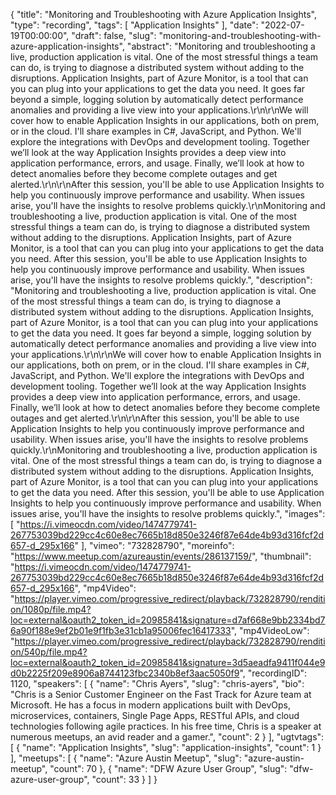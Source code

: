 {
  "title": "Monitoring and Troubleshooting with Azure Application Insights",
  "type": "recording",
  "tags": [
    "Application Insights"
  ],
  "date": "2022-07-19T00:00:00",
  "draft": false,
  "slug": "monitoring-and-troubleshooting-with-azure-application-insights",
  "abstract": "Monitoring and troubleshooting a live, production application is vital. One of the most stressful things a team can do, is trying to diagnose a distributed system without adding to the disruptions. Application Insights, part of Azure Monitor, is a tool that can you can plug into your applications to get the data you need. It goes far beyond a simple, logging solution by automatically detect performance anomalies and providing a live view into your applications.\r\n\r\nWe will cover how to enable Application Insights in our applications, both on prem, or in the cloud. I'll share examples in C#, JavaScript, and Python. We'll explore the integrations with DevOps and development tooling. Together we’ll look at the way Application Insights provides a deep view into application performance, errors, and usage. Finally, we’ll look at how to detect anomalies before they become complete outages and get alerted.\r\n\r\nAfter this session, you'll be able to use Application Insights to help you continuously improve performance and usability. When issues arise, you'll have the insights to resolve problems quickly.\r\nMonitoring and troubleshooting a live, production application is vital. One of the most stressful things a team can do, is trying to diagnose a distributed system without adding to the disruptions. Application Insights, part of Azure Monitor, is a tool that can you can plug into your applications to get the data you need. After this session, you'll be able to use Application Insights to help you continuously improve performance and usability. When issues arise, you'll have the insights to resolve problems quickly.",
  "description": "Monitoring and troubleshooting a live, production application is vital. One of the most stressful things a team can do, is trying to diagnose a distributed system without adding to the disruptions. Application Insights, part of Azure Monitor, is a tool that can you can plug into your applications to get the data you need. It goes far beyond a simple, logging solution by automatically detect performance anomalies and providing a live view into your applications.\r\n\r\nWe will cover how to enable Application Insights in our applications, both on prem, or in the cloud. I'll share examples in C#, JavaScript, and Python. We'll explore the integrations with DevOps and development tooling. Together we’ll look at the way Application Insights provides a deep view into application performance, errors, and usage. Finally, we’ll look at how to detect anomalies before they become complete outages and get alerted.\r\n\r\nAfter this session, you'll be able to use Application Insights to help you continuously improve performance and usability. When issues arise, you'll have the insights to resolve problems quickly.\r\nMonitoring and troubleshooting a live, production application is vital. One of the most stressful things a team can do, is trying to diagnose a distributed system without adding to the disruptions. Application Insights, part of Azure Monitor, is a tool that can you can plug into your applications to get the data you need. After this session, you'll be able to use Application Insights to help you continuously improve performance and usability. When issues arise, you'll have the insights to resolve problems quickly.",
  "images": [
    "https://i.vimeocdn.com/video/1474779741-267753039bd229cc4c60e8ec7665b18d850e3246f87e64de4b93d316fcf2d657-d_295x166"
  ],
  "vimeo": "732828790",
  "moreinfo": "https://www.meetup.com/azureaustin/events/286137159/",
  "thumbnail": "https://i.vimeocdn.com/video/1474779741-267753039bd229cc4c60e8ec7665b18d850e3246f87e64de4b93d316fcf2d657-d_295x166",
  "mp4Video": "https://player.vimeo.com/progressive_redirect/playback/732828790/rendition/1080p/file.mp4?loc=external&oauth2_token_id=20985841&signature=d7af668e9bb2334bd76a90f188e9ef2b01e9f1fb3e31cb1a95006fec16417333",
  "mp4VideoLow": "https://player.vimeo.com/progressive_redirect/playback/732828790/rendition/540p/file.mp4?loc=external&oauth2_token_id=20985841&signature=3d5aeadfa9411f044e9d0b2225f209e8906a8744123fbc2340b8ef3aac5050f9",
  "recordingID": 1120,
  "speakers": [
    {
      "name": "Chris Ayers",
      "slug": "chris-ayers",
      "bio": "Chris is a Senior Customer Engineer on the Fast Track for Azure team at Microsoft. He has a focus in modern applications built with DevOps, microservices, containers, Single Page Apps, RESTful APIs, and cloud technologies following agile practices. In his free time, Chris is a speaker at numerous meetups, an avid reader and a gamer.",
      "count": 2
    }
  ],
  "ugtvtags": [
    {
      "name": "Application Insights",
      "slug": "application-insights",
      "count": 1
    }
  ],
  "meetups": [
    {
      "name": "Azure Austin Meetup",
      "slug": "azure-austin-meetup",
      "count": 70
    },
    {
      "name": "DFW Azure User Group",
      "slug": "dfw-azure-user-group",
      "count": 33
    }
  ]
}